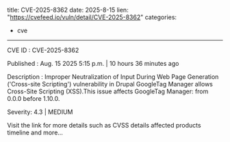  
title: CVE-2025-8362
date: 2025-8-15
lien: "https://cvefeed.io/vuln/detail/CVE-2025-8362"
categories:
  - cve
---

CVE ID : CVE-2025-8362

Published :  Aug. 15
2025
5:15 p.m. | 10 hours
36 minutes ago

Description : Improper Neutralization of Input During Web Page Generation ('Cross-site Scripting') vulnerability in Drupal GoogleTag Manager allows Cross-Site Scripting (XSS).This issue affects GoogleTag Manager: from 0.0.0 before 1.10.0.

Severity: 4.3 | MEDIUM

Visit the link for more details
such as CVSS details
affected products
timeline
and more...
